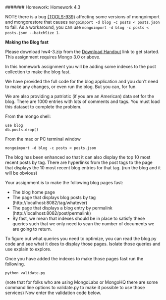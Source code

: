 ####### Homework: Homework 4.3

NOTE there is a bug [(TOOLS-939)](https://jira.mongodb.org/browse/TOOLS-939?_ga=1.214964948.233411772.1455713353) affecting some versions of mongoimport and mongorestore that causes ``mongoimport -d blog -c posts < posts.json`` to fail. As a workaround, you can use ``mongoimport -d blog -c posts < posts.json --batchSize 1``.

**Making the Blog fast**

Please download hw4-3.zip from the [Download Handout](https://university.mongodb.com/static/MongoDB_2016_M101P_January/handouts/hw4-3.4b679bd3844f.zip) link to get started. This assignment requires Mongo 3.0 or above.

In this homework assignment you will be adding some indexes to the post collection to make the blog fast.

We have provided the full code for the blog application and you don't need to make any changes, or even run the blog. But you can, for fun.

We are also providing a patriotic (if you are an American) data set for the blog. There are 1000 entries with lots of comments and tags. You must load this dataset to complete the problem.

From the mongo shell:

```
use blog
db.posts.drop()
```

From the mac or PC terminal window

``
mongoimport -d blog -c posts < posts.json
``

The blog has been enhanced so that it can also display the top 10 most recent posts by tag. There are hyperlinks from the post tags to the page that displays the 10 most recent blog entries for that tag. (run the blog and it will be obvious)

Your assignment is to make the following blog pages fast:

* The blog home page
* The page that displays blog posts by tag (http://localhost:8082/tag/whatever)
* The page that displays a blog entry by permalink (http://localhost:8082/post/permalink)
* By fast, we mean that indexes should be in place to satisfy these queries such that we only need to scan the number of documents we are going to return.

To figure out what queries you need to optimize, you can read the blog.py code and see what it does to display those pages. Isolate those queries and use explain to explore.

Once you have added the indexes to make those pages fast run the following.

``
python validate.py
``

(note that for folks who are using MongoLabs or MongoHQ there are some command line options to validate.py to make it possible to use those services) Now enter the validation code below.
